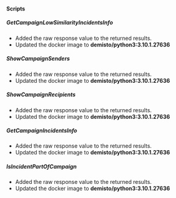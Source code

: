 
#### Scripts
##### GetCampaignLowSimilarityIncidentsInfo
- Added the raw response value to the returned results.
- Updated the docker image to **demisto/python3:3.10.1.27636**
##### ShowCampaignSenders
- Added the raw response value to the returned results.
- Updated the docker image to **demisto/python3:3.10.1.27636**
##### ShowCampaignRecipients
- Added the raw response value to the returned results.
- Updated the docker image to **demisto/python3:3.10.1.27636**
##### GetCampaignIncidentsInfo
- Added the raw response value to the returned results.
- Updated the docker image to **demisto/python3:3.10.1.27636**
##### IsIncidentPartOfCampaign
- Added the raw response value to the returned results.
- Updated the docker image to **demisto/python3:3.10.1.27636**